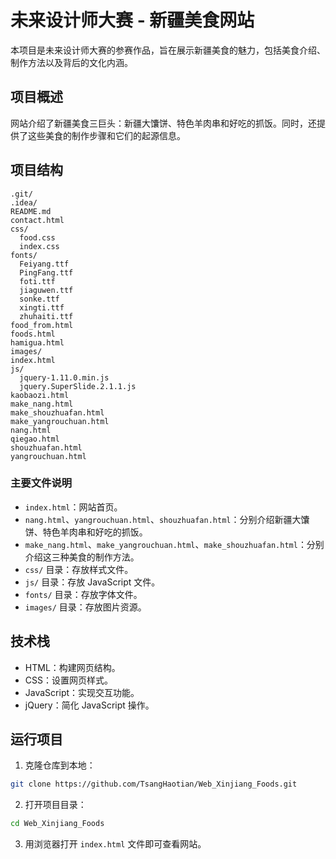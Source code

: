 # 未来设计师大赛 - 新疆美食网站

本项目是未来设计师大赛的参赛作品，旨在展示新疆美食的魅力，包括美食介绍、制作方法以及背后的文化内涵。

## 项目概述
网站介绍了新疆美食三巨头：新疆大馕饼、特色羊肉串和好吃的抓饭。同时，还提供了这些美食的制作步骤和它们的起源信息。

## 项目结构
```
.git/
.idea/
README.md
contact.html
css/
  food.css
  index.css
fonts/
  Feiyang.ttf
  PingFang.ttf
  foti.ttf
  jiaguwen.ttf
  sonke.ttf
  xingti.ttf
  zhuhaiti.ttf
food_from.html
foods.html
hamigua.html
images/
index.html
js/
  jquery-1.11.0.min.js
  jquery.SuperSlide.2.1.1.js
kaobaozi.html
make_nang.html
make_shouzhuafan.html
make_yangrouchuan.html
nang.html
qiegao.html
shouzhuafan.html
yangrouchuan.html
```

### 主要文件说明
- `index.html`：网站首页。
- `nang.html`、`yangrouchuan.html`、`shouzhuafan.html`：分别介绍新疆大馕饼、特色羊肉串和好吃的抓饭。
- `make_nang.html`、`make_yangrouchuan.html`、`make_shouzhuafan.html`：分别介绍这三种美食的制作方法。
- `css/` 目录：存放样式文件。
- `js/` 目录：存放 JavaScript 文件。
- `fonts/` 目录：存放字体文件。
- `images/` 目录：存放图片资源。

## 技术栈
- HTML：构建网页结构。
- CSS：设置网页样式。
- JavaScript：实现交互功能。
- jQuery：简化 JavaScript 操作。

## 运行项目
1. 克隆仓库到本地：
```bash
git clone https://github.com/TsangHaotian/Web_Xinjiang_Foods.git
```
2. 打开项目目录：
```bash
cd Web_Xinjiang_Foods
```
3. 用浏览器打开 `index.html` 文件即可查看网站。
